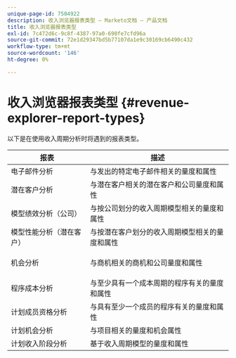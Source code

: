 ```yaml
---
unique-page-id: 7504922
description: 收入浏览器报表类型 — Marketo文档 — 产品文档
title: 收入浏览器报表类型
exl-id: 7c472d6c-9c8f-4387-97a0-690fe7cfd96a
source-git-commit: 72e1d29347bd5b77107da1e9c30169cb6490c432
workflow-type: tm+mt
source-wordcount: '146'
ht-degree: 0%

---
```


# 收入浏览器报表类型 {#revenue-explorer-report-types}

以下是在使用收入周期分析时将遇到的报表类型。

<table> 
 <thead> 
  <tr> 
   <th>报表</th> 
   <th>描述</th> 
  </tr> 
 </thead> 
 <tbody> 
  <tr> 
   <td>电子邮件分析</td> 
   <td>与发出的特定电子邮件相关的量度和属性</td> 
  </tr> 
  <tr> 
   <td>潜在客户分析</td> 
   <td>与潜在客户相关的潜在客户和公司量度和属性</td> 
  </tr> 
  <tr> 
   <td>模型绩效分析（公司）</td> 
   <td>与按公司划分的收入周期模型相关的量度和属性</td> 
  </tr> 
  <tr> 
   <td>模型性能分析（潜在客户）</td> 
   <td>与按潜在客户划分的收入周期模型相关的量度和属性</td> 
  </tr> 
  <tr> 
   <td>机会分析</td> 
   <td><p>与商机相关的商机和公司量度和属性</p></td> 
  </tr> 
  <tr> 
   <td>程序成本分析</td> 
   <td>与至少具有一个成本周期的程序有关的量度和属性</td> 
  </tr> 
  <tr> 
   <td>计划成员资格分析</td> 
   <td>与具有至少一个成员的程序有关的量度和属性</td> 
  </tr> 
  <tr> 
   <td>计划机会分析</td> 
   <td>与项目相关的量度和机会属性</td> 
  </tr> 
  <tr> 
   <td>计划收入阶段分析</td> 
   <td>基于收入周期模型的量度和属性</td> 
  </tr> 
 </tbody> 
</table>
